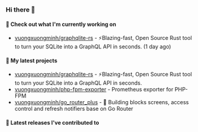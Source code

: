 ### Hi there 👋

#### 👷 Check out what I'm currently working on

- [vuongxuongminh/graphqlite-rs](https://github.com/vuongxuongminh/graphqlite-rs) - ⚡Blazing-fast, Open Source Rust tool to turn your SQLite into a GraphQL API in seconds. (1 day ago)

#### 🌱 My latest projects

- [vuongxuongminh/graphqlite-rs](https://github.com/vuongxuongminh/graphqlite-rs) - ⚡Blazing-fast, Open Source Rust tool to turn your SQLite into a GraphQL API in seconds.
- [vuongxuongminh/php-fpm-exporter](https://github.com/vuongxuongminh/php-fpm-exporter) - Prometheus exporter for PHP-FPM 
- [vuongxuongminh/go_router_plus](https://github.com/vuongxuongminh/go_router_plus) - :office: Building blocks screens, access control and refresh notifiers base on Go Router

#### 🔭 Latest releases I've contributed to

